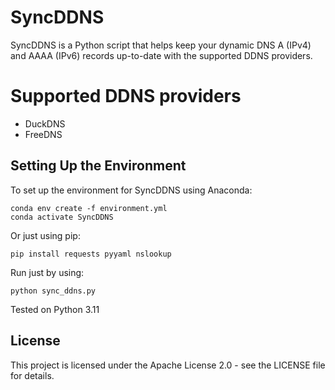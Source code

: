 # SyncDDNS
SyncDDNS is a Python script that helps keep your dynamic DNS A (IPv4) and AAAA (IPv6) records up-to-date with the supported DDNS providers.

# Supported DDNS providers
- DuckDNS
- FreeDNS

## Setting Up the Environment

To set up the environment for SyncDDNS using Anaconda:
```
conda env create -f environment.yml
conda activate SyncDDNS
```
Or just using pip:

```
pip install requests pyyaml nslookup
```

Run just by using:
```
python sync_ddns.py
```

Tested on Python 3.11

## License
This project is licensed under the Apache License 2.0 - see the LICENSE file for details.
